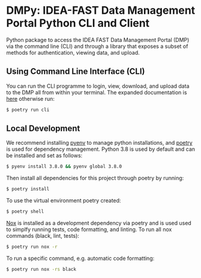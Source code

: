 # DMPy: IDEA-FAST Data Management Portal Python CLI and Client

Python package to access the IDEA FAST Data Management Portal (DMP) via the command line (CLI)
and through a library that exposes a subset of methods for authentication, viewing data, and upload.

## Using Command Line Interface (CLI)

You can run the CLI programme to login, view, download, and upload data to the DMP 
all from within your terminal. The expanded documentation is [here](CLI.md) otherwise run:

```sh
$ poetry run cli
```

## Local Development

We recommend installing [pyenv](https://github.com/pyenv/pyenv) to manage python installations, 
and [poetry](https://python-poetry.org/) is used for dependency management. 
Python 3.8 is used by default and can be installed and set as follows:

```sh
$ pyenv install 3.8.0 && pyenv global 3.8.0
```

Then install all dependencies for this project through poetry by running:

```sh
$ poetry install
```

To use the virtual environment poetry created:

```sh
$ poetry shell
```

[Nox](https://nox.thea.codes/) is installed as a development dependency via poetry and is used used to simplfy running tests, code formatting, and linting. To run all nox commands (black, lint, tests):

```sh
$ poetry run nox -r
```

To run a specific command, e.g. automatic code formatting:

```sh
$ poetry run nox -rs black
```